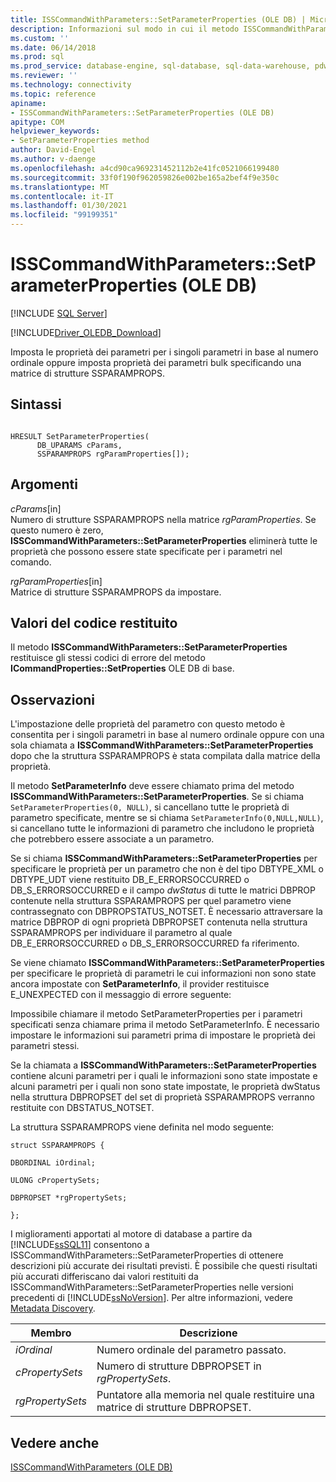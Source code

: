 ```yaml
---
title: ISSCommandWithParameters::SetParameterProperties (OLE DB) | Microsoft Docs
description: Informazioni sul modo in cui il metodo ISSCommandWithParameters::SetParameterProperties imposta le proprietà dei parametri in OLE DB Driver per SQL Server.
ms.custom: ''
ms.date: 06/14/2018
ms.prod: sql
ms.prod_service: database-engine, sql-database, sql-data-warehouse, pdw
ms.reviewer: ''
ms.technology: connectivity
ms.topic: reference
apiname:
- ISSCommandWithParameters::SetParameterProperties (OLE DB)
apitype: COM
helpviewer_keywords:
- SetParameterProperties method
author: David-Engel
ms.author: v-daenge
ms.openlocfilehash: a4cd90ca969231452112b2e41fc0521066199480
ms.sourcegitcommit: 33f0f190f962059826e002be165a2bef4f9e350c
ms.translationtype: MT
ms.contentlocale: it-IT
ms.lasthandoff: 01/30/2021
ms.locfileid: "99199351"
---
```

# <a name="isscommandwithparameterssetparameterproperties-ole-db"></a>ISSCommandWithParameters::SetParameterProperties (OLE DB)
[!INCLUDE [SQL Server](../../../includes/applies-to-version/sql-asdb-asdbmi-asa-pdw.md)]

[!INCLUDE[Driver_OLEDB_Download](../../../includes/driver_oledb_download.md)]

  Imposta le proprietà dei parametri per i singoli parametri in base al numero ordinale oppure imposta proprietà dei parametri bulk specificando una matrice di strutture SSPARAMPROPS.  
  
## <a name="syntax"></a>Sintassi  
  
```  
  
HRESULT SetParameterProperties(  
      DB_UPARAMS cParams,   
      SSPARAMPROPS rgParamProperties[]);  
```  
  
## <a name="arguments"></a>Argomenti  
 *cParams*[in]  
 Numero di strutture SSPARAMPROPS nella matrice *rgParamProperties*. Se questo numero è zero, **ISSCommandWithParameters::SetParameterProperties** eliminerà tutte le proprietà che possono essere state specificate per i parametri nel comando.  
  
 *rgParamProperties*[in]  
 Matrice di strutture SSPARAMPROPS da impostare.  
  
## <a name="return-code-values"></a>Valori del codice restituito  
 Il metodo **ISSCommandWithParameters::SetParameterProperties** restituisce gli stessi codici di errore del metodo **ICommandProperties::SetProperties** OLE DB di base.  
  
## <a name="remarks"></a>Osservazioni  
 L'impostazione delle proprietà del parametro con questo metodo è consentita per i singoli parametri in base al numero ordinale oppure con una sola chiamata a **ISSCommandWithParameters::SetParameterProperties** dopo che la struttura SSPARAMPROPS è stata compilata dalla matrice della proprietà.  
  
 Il metodo **SetParameterInfo** deve essere chiamato prima del metodo **ISSCommandWithParameters::SetParameterProperties**. Se si chiama `SetParameterProperties(0, NULL)`, si cancellano tutte le proprietà di parametro specificate, mentre se si chiama `SetParameterInfo(0,NULL,NULL)`, si cancellano tutte le informazioni di parametro che includono le proprietà che potrebbero essere associate a un parametro.  
  
 Se si chiama **ISSCommandWithParameters::SetParameterProperties** per specificare le proprietà per un parametro che non è del tipo DBTYPE_XML o DBTYPE_UDT viene restituito DB_E_ERRORSOCCURRED o DB_S_ERRORSOCCURRED e il campo *dwStatus* di tutte le matrici DBPROP contenute nella struttura SSPARAMPROPS per quel parametro viene contrassegnato con DBPROPSTATUS_NOTSET. È necessario attraversare la matrice DBPROP di ogni proprietà DBPROPSET contenuta nella struttura SSPARAMPROPS per individuare il parametro al quale DB_E_ERRORSOCCURRED o DB_S_ERRORSOCCURRED fa riferimento.  
  
 Se viene chiamato **ISSCommandWithParameters::SetParameterProperties** per specificare le proprietà di parametri le cui informazioni non sono state ancora impostate con **SetParameterInfo**, il provider restituisce E_UNEXPECTED con il messaggio di errore seguente:  
  
 Impossibile chiamare il metodo SetParameterProperties per i parametri specificati senza chiamare prima il metodo SetParameterInfo. È necessario impostare le informazioni sui parametri prima di impostare le proprietà dei parametri stessi.  
  
 Se la chiamata a **ISSCommandWithParameters::SetParameterProperties** contiene alcuni parametri per i quali le informazioni sono state impostate e alcuni parametri per i quali non sono state impostate, le proprietà dwStatus nella struttura DBPROPSET del set di proprietà SSPARAMPROPS verranno restituite con DBSTATUS_NOTSET.  
  
 La struttura SSPARAMPROPS viene definita nel modo seguente:  
  
 `struct SSPARAMPROPS {`  
  
 `DBORDINAL iOrdinal;`  
  
 `ULONG cPropertySets;`  
  
 `DBPROPSET *rgPropertySets;`  
  
 `};`  
  
 I miglioramenti apportati al motore di database a partire da [!INCLUDE[ssSQL11](../../../includes/sssql11-md.md)] consentono a ISSCommandWithParameters::SetParameterProperties di ottenere descrizioni più accurate dei risultati previsti. È possibile che questi risultati più accurati differiscano dai valori restituiti da ISSCommandWithParameters::SetParameterProperties nelle versioni precedenti di [!INCLUDE[ssNoVersion](../../../includes/ssnoversion-md.md)]. Per altre informazioni, vedere [Metadata Discovery](../../oledb/features/metadata-discovery.md).  
  
|Membro|Descrizione|  
|------------|-----------------|  
|*iOrdinal*|Numero ordinale del parametro passato.|  
|*cPropertySets*|Numero di strutture DBPROPSET in *rgPropertySets*.|  
|*rgPropertySets*|Puntatore alla memoria nel quale restituire una matrice di strutture DBPROPSET.|  
  
## <a name="see-also"></a>Vedere anche  
 [ISSCommandWithParameters &#40;OLE DB&#41;](../../oledb/ole-db-interfaces/isscommandwithparameters-ole-db.md)  
  
  
